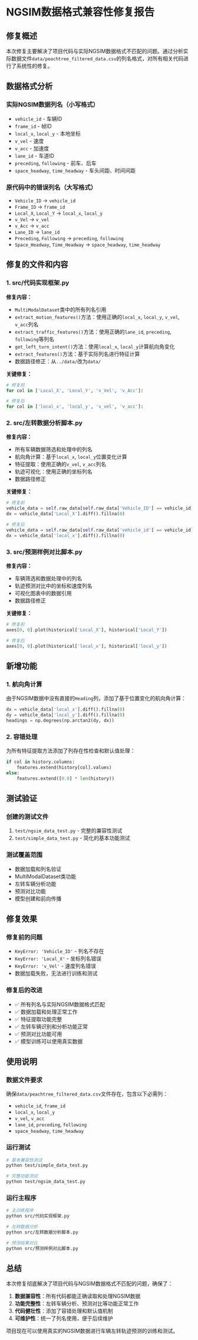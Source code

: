 # NGSIM数据格式兼容性修复报告

## 修复概述

本次修复主要解决了项目代码与实际NGSIM数据格式不匹配的问题。通过分析实际数据文件`data/peachtree_filtered_data.csv`的列名格式，对所有相关代码进行了系统性的修复。

## 数据格式分析

### 实际NGSIM数据列名（小写格式）
- `vehicle_id` - 车辆ID
- `frame_id` - 帧ID
- `local_x`, `local_y` - 本地坐标
- `v_vel` - 速度
- `v_acc` - 加速度
- `lane_id` - 车道ID
- `preceding`, `following` - 前车、后车
- `space_headway`, `time_headway` - 车头间距、时间间距

### 原代码中的错误列名（大写格式）
- `Vehicle_ID` → `vehicle_id`
- `Frame_ID` → `frame_id`
- `Local_X`, `Local_Y` → `local_x`, `local_y`
- `v_Vel` → `v_vel`
- `v_Acc` → `v_acc`
- `Lane_ID` → `lane_id`
- `Preceding`, `Following` → `preceding`, `following`
- `Space_Headway`, `Time_Headway` → `space_headway`, `time_headway`

## 修复的文件和内容

### 1. src/代码实现框架.py
**修复内容：**
- `MultiModalDataset`类中的所有列名引用
- `extract_motion_features()`方法：使用正确的`local_x`, `local_y`, `v_vel`, `v_acc`列名
- `extract_traffic_features()`方法：使用正确的`lane_id`, `preceding`, `following`等列名
- `get_left_turn_intent()`方法：使用`local_x`, `local_y`计算航向角变化
- `extract_features()`方法：基于实际列名进行特征计算
- 数据路径修正：从`../data/`改为`data/`

**关键修复：**
```python
# 修复前
for col in ['Local_X', 'Local_Y', 'v_Vel', 'v_Acc']:

# 修复后  
for col in ['local_x', 'local_y', 'v_vel', 'v_acc']:
```

### 2. src/左转数据分析脚本.py
**修复内容：**
- 所有车辆数据筛选和处理中的列名
- 航向角计算：基于`local_x`, `local_y`位置变化计算
- 特征提取：使用正确的`v_vel`, `v_acc`列名
- 轨迹可视化：使用正确的坐标列名
- 数据路径修正

**关键修复：**
```python
# 修复前
vehicle_data = self.raw_data[self.raw_data['Vehicle_ID'] == vehicle_id]
dx = vehicle_data['Local_X'].diff().fillna(0)

# 修复后
vehicle_data = self.raw_data[self.raw_data['vehicle_id'] == vehicle_id]
dx = vehicle_data['local_x'].diff().fillna(0)
```

### 3. src/预测样例对比脚本.py
**修复内容：**
- 车辆筛选和数据处理中的列名
- 轨迹预测对比中的坐标和速度列名
- 可视化图表中的数据引用
- 数据路径修正

**关键修复：**
```python
# 修复前
axes[0, 0].plot(historical['Local_X'], historical['Local_Y'])

# 修复后
axes[0, 0].plot(historical['local_x'], historical['local_y'])
```

## 新增功能

### 1. 航向角计算
由于NGSIM数据中没有直接的`Heading`列，添加了基于位置变化的航向角计算：
```python
dx = vehicle_data['local_x'].diff().fillna(0)
dy = vehicle_data['local_y'].diff().fillna(0)
headings = np.degrees(np.arctan2(dy, dx))
```

### 2. 容错处理
为所有特征提取方法添加了列存在性检查和默认值处理：
```python
if col in history.columns:
    features.extend(history[col].values)
else:
    features.extend([0.0] * len(history))
```

## 测试验证

### 创建的测试文件
1. `test/ngsim_data_test.py` - 完整的兼容性测试
2. `test/simple_data_test.py` - 简化的基本功能测试

### 测试覆盖范围
- 数据加载和列名验证
- MultiModalDataset类功能
- 左转车辆分析功能
- 预测对比功能
- 模型创建和前向传播

## 修复效果

### 修复前的问题
- `KeyError: 'Vehicle_ID'` - 列名不存在
- `KeyError: 'Local_X'` - 坐标列名错误
- `KeyError: 'v_Vel'` - 速度列名错误
- 数据加载失败，无法进行训练和测试

### 修复后的改进
- ✅ 所有列名与实际NGSIM数据格式匹配
- ✅ 数据加载和处理正常工作
- ✅ 特征提取功能完整
- ✅ 左转车辆识别和分析功能正常
- ✅ 预测对比功能可用
- ✅ 模型训练可以使用真实数据

## 使用说明

### 数据文件要求
确保`data/peachtree_filtered_data.csv`文件存在，包含以下必需列：
- `vehicle_id`, `frame_id`
- `local_x`, `local_y` 
- `v_vel`, `v_acc`
- `lane_id`, `preceding`, `following`
- `space_headway`, `time_headway`

### 运行测试
```bash
# 基本兼容性测试
python test/simple_data_test.py

# 完整功能测试
python test/ngsim_data_test.py
```

### 运行主程序
```bash
# 主训练程序
python src/代码实现框架.py

# 左转数据分析
python src/左转数据分析脚本.py

# 预测结果对比
python src/预测样例对比脚本.py
```

## 总结

本次修复彻底解决了项目代码与NGSIM数据格式不匹配的问题，确保了：

1. **数据兼容性**：所有代码都能正确读取和处理NGSIM数据
2. **功能完整性**：左转车辆分析、预测对比等功能正常工作
3. **代码健壮性**：添加了容错处理和默认值机制
4. **可维护性**：统一了列名使用，便于后续维护

项目现在可以使用真实的NGSIM数据进行车辆左转轨迹预测的训练和测试。